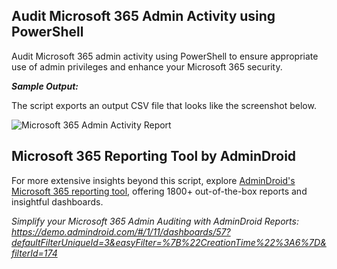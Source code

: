 ## Audit Microsoft 365 Admin Activity using PowerShell
Audit Microsoft 365 admin activity using PowerShell to ensure appropriate use of admin privileges and enhance your Microsoft 365 security.

***Sample Output:***

The script exports an output CSV file that looks like the screenshot below.

![Microsoft 365 Admin Activity Report](https://o365reports.com/wp-content/uploads/2023/12/AuditOuputFinal.png?v=1705575622)

## Microsoft 365 Reporting Tool by AdminDroid

For more extensive insights beyond this script, explore [AdminDroid's Microsoft 365 reporting tool](https://admindroid.com/?src=GitHub), offering 1800+ out-of-the-box reports and insightful dashboards.

*Simplify your Microsoft 365 Admin Auditing with AdminDroid Reports: <https://demo.admindroid.com/#/1/11/dashboards/57?defaultFilterUniqueId=3&easyFilter=%7B%22CreationTime%22%3A6%7D&filterId=174>*

